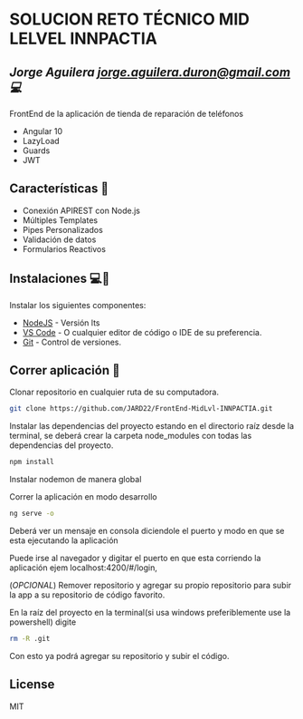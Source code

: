 # SOLUCION RETO TÉCNICO MID LELVEL INNPACTIA
## _Jorge Aguilera <jorge.aguilera.duron@gmail.com> 💻_

FrontEnd de la aplicación de tienda de reparación de teléfonos 

- Angular 10
- LazyLoad
- Guards
- JWT

## Características 🌟

- Conexión APIREST con Node.js
- Múltiples Templates
- Pipes Personalizados
- Validación de datos 
- Formularios Reactivos 

## Instalaciones 💻🔎

Instalar los siguientes componentes:

- [NodeJS](https://nodejs.org/) - Versión lts
- [VS Code](https://code.visualstudio.com/) - O cualquier editor de código o IDE de su preferencia.
- [Git](https://git-scm.com/) - Control de versiones.

## Correr aplicación 🚀


Clonar repositorio en cualquier ruta de su computadora.

```sh
git clone https://github.com/JARD22/FrontEnd-MidLvl-INNPACTIA.git
```

Instalar las dependencias del proyecto estando en el directorio raíz desde la terminal, se deberá crear la carpeta node_modules con todas las dependencias del proyecto.

```sh
npm install
```

Instalar nodemon de manera global


Correr la aplicación en modo desarrollo

```sh
ng serve -o
```



Deberá ver un mensaje en consola diciendole el puerto y modo en que  se esta ejecutando la aplicación


Puede irse al navegador y digitar el puerto en que esta corriendo la aplicación ejem localhost:4200/#/login, 


(_OPCIONAL_) Remover repositorio y agregar su propio repositorio para subir la app a su repositorio de código favorito. 

En la raíz del proyecto en la terminal(si usa windows preferiblemente use la powershell) digite
```sh
rm -R .git
```

Con esto ya podrá agregar su repositorio y subir el código.





## License

MIT